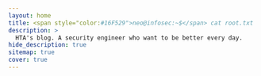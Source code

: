 ```yaml
---
layout: home
title: <span style="color:#16F529">neo@infosec:~$</span> cat root.txt
description: >
  HTA's blog. A security engineer who want to be better every day.
hide_description: true
sitemap: true
cover: true
---
```


